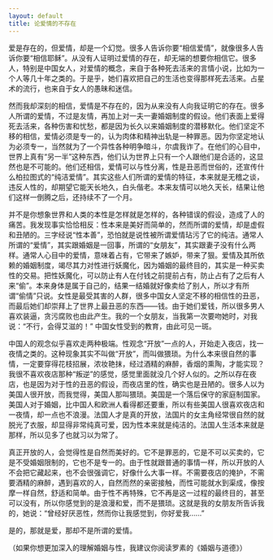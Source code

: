 ```yaml
---
layout: default
title: 论爱情的不存在
---
```



爱是存在的，但爱情，却是一个幻觉。很多人告诉你要“相信爱情”，就像很多人告诉你要“相信耶稣”。从没有人证明过爱情的存在，却无端的想要你相信它。很多人，特别是中国女人，对爱情的概念，来自于各种死去活来的言情小说，比如为一个人等几十年之类的。于是乎，她们喜欢把自己的生活也变得那样死去活来。占星术的流行，也来自于女人的愚昧和迷信。

然而我却深刻的相信，爱情是不存在的，因为从来没有人向我证明它的存在。很多人所谓的爱情，不过是友情，再加上对一夫一妻婚姻制度的假设。他们表面上爱得死去活来，各种伤害和忧愁，都是因为长久以来婚姻制度的潜移默化。他们坚定不移的相信，爱情必须是专一的，认为肉体和精神出轨是一种罪恶。因为你坚定地认为必须专一，当然就为了一个异性各种明争暗斗，尔虞我诈了。在他们的心目中，世界上真有“另一半”这种东西，他们认为世界上只有一个人跟他们是合适的，这显然也是不可能的。他们还相信，爱情可以与性分离，性是丑恶而世俗的，还宣传什么柏拉图式的“纯洁爱情”。其实这些人们所谓的爱情的特征，本来就是无稽之谈，违反人性的，却期望它能天长地久，白头偕老。本来友情可以地久天长，结果让他们这样一倒腾之后，还持续不了一个月。

并不是你想象世界和人类的本性是怎样就是怎样的，各种错误的假设，造成了人的痛苦。我发现事实恰恰相反：性本来是美好而简单的，然而所谓的爱情，却是虚假和丑陋的。三字经说“性本善”，恐怕就是说性被所谓爱情玷污了它的纯洁。通常人所谓的“爱情”，其实跟婚姻是一回事，所谓的“女朋友”，其实跟妻子没有什么两样。通常人心目中的爱情，意味着占有，它带来了嫉妒，带来了狠。爱情及其所依赖的婚姻制度，竭尽其力对性进行妖魔化，因为婚姻的最终目的，其实是一种买卖性的交易。把性妖魔化，可以防止有人在付钱之前提前占有，防止占有了之后有人来“偷”。本来身体是属于自己的，结果一结婚就好像卖给了别人，所以才有所谓“偷情”只说。女性是最受其害的人群，很多中国女人坚定不移的相信性的丑恶，而最后她们却崇拜上了世界上最丑恶的东西——钱。由于她们爱钱，所以很多男人喜欢装逼，贪污腐败也由此产生。我的一个女朋友，当我第一次要吻她时，对我说：“不行，会得艾滋的！” 中国女性受到的教育，由此可见一斑。

中国人的观念似乎喜欢走两种极端。性观念“开放”一点的人，开始走入夜店，找一夜情之类的。这种现象其实不叫做“开放”，而叫做猥琐。为什么本来很自然的事情，一定要穿得花枝招展，浓妆艳抹，经过酒精的麻醉，香烟的熏陶，才能实现？我很不喜欢夜店那种“叛逆”的感觉，感觉里面就没几个好人似的。之所以存在夜店，也是因为对于性的丑恶的假设，而夜店里的性，确实也是丑陋的。很多人以为美国人很开放，而我觉得，美国人那叫猥琐。美国是一个落后保守的家庭制国家。美国人对于婚姻，比中国人和欧洲人看得都还要重，所以有些美国人很喜欢夜店和一夜情，却一点也不浪漫。法国人才是真的开放，法国片的女主角经常很自然的就脱光了衣服，却显得非常纯真可爱，因为性本来就是纯洁的。法国人生活本来就是那样，所以见多了也就习以为常了。

真正开放的人，会觉得性是自然而美好的。它不是罪恶的，它是不可以买卖的，它是不受婚姻限制的，它也不是专一的。由于性就跟普通的事情一样，所以开放的人不会把它藏起来，也不会很强调它，好像什么大事一样。不需要夜店的掩护，不需要酒精的麻醉，遇到喜欢的人，自然而然的亲密接触，而性可能就水到渠成，像按摩一样自然，舒适和简单。由于性不再特殊，它不再是这一过程的最终目的，甚至可以没有，所以你感觉到的是浪漫和爱，而不是猥琐。这就是我的女朋友所告诉我的，她说：“曾经好厌恶性，然而你让我感觉到，你好爱我……”

是的，那就是爱，那却不是所谓的爱情。

（如果你想更加深入的理解婚姻与性，我建议你阅读罗素的《婚姻与道德》）